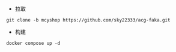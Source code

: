 - 拉取
```
git clone -b mcyshop https://github.com/sky22333/acg-faka.git
```


- 构建
```
docker compose up -d
```
